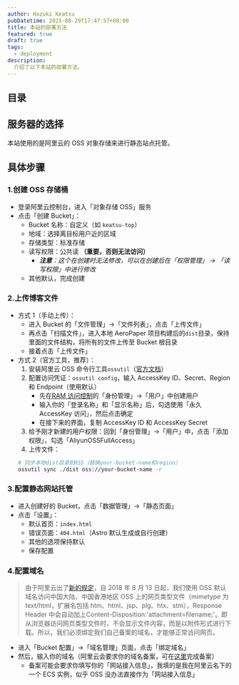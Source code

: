 ```yaml
---
author: Hazuki Keatsu
pubDatetime: 2025-08-29T17:47:57+08:00
title: 本站的部署方法
featured: true
draft: true
tags:
  - deployment
description: 
  介绍了以下本站的部署方法。
---
```


## 目录

## 服务器的选择

本站使用的是阿里云的 OSS 对象存储来进行静态站点托管。

## 具体步骤

### 1.创建 OSS 存储桶

- 登录阿里云控制台，进入「对象存储 OSS」服务
- 点击「创建 Bucket」：
  - Bucket 名称：自定义（如 `keatsu-top`）
  - 地域：选择离目标用户近的区域
  - 存储类型：标准存储
  - 读写权限：公共读 **（重要，否则无法访问）**
    - *__注意__：这个在创建时无法修改，可以在创建后在「权限管理」 -> 「读写权限」中进行修改*
  - 其他默认，完成创建

### 2.上传博客文件

- 方式 1（手动上传）：
  - 进入 Bucket 的「文件管理」->「文件列表」，点击「上传文件」
  - 再点击「扫描文件」，进入本地 AeroPaper 项目构建后的`dist`目录，保持里面的文件结构，将所有的文件上传至 Bucket 根目录
  - 接着点击「上传文件」
- 方式 2（官方工具，推荐）：
  1. 安装阿里云 OSS 命令行工具`ossutil`（[官方文档](https://help.aliyun.com/zh/oss/developer-reference/ossutil-overview/)）
  2. 配置访问凭证：`ossutil config`，输入 AccessKey ID、Secret、Region 和 Endpoint（使用默认）
     - 先在[RAM 访问控制](https://ram.console.aliyun.com/overview)的「身份管理」->「用户」中创建用户
     - 输入你的「登录名称」和「显示名称」后，勾选使用「永久 AccessKey 访问」，然后点击确定
     - 在接下来的界面，复制 AccessKey ID 和 AccessKey Secret
  3. 给予刚才新建的用户权限：回到「身份管理」->「用户」中，点击「添加权限」，勾选「AliyunOSSFullAccess」
  4. 上传文件：
	```bash
	# 同步本地dist目录到OSS（替换your-bucket-name和region）
	ossutil sync ./dist oss://your-bucket-name -r
	```

### 3.配置静态网站托管
- 进入创建好的 Bucket，点击「数据管理」->「静态页面」
- 点击「设置」：
  - 默认首页：`index.html`
  - 错误页面：`404.html`（Astro 默认生成或自行创建）
  - 其他的选项保持默认
  - 保存配置

### 4.配置域名

> 由于阿里云出了[新的规定](https://help.aliyun.com/zh/oss/static-website-hosting-overview?spm=5176.8466029.0.0.21e81450Cn4xNn)，自 2018 年 8 月 13 日起，我们使用 OSS 默认域名访问中国大陆、中国香港地区 OSS 上的网页类型文件（mimetype 为 text/html，扩展名包括 htm、html、jsp、plg、htx、stm），Response Header 中会自动加上Content-Disposition:'attachment=filename;'。即从浏览器访问网页类型文件时，不会显示文件内容，而是以附件形式进行下载。所以，我们必须绑定我们自己备案的域名，才能够正常访问网页。

- 进入「Bucket 配置」->「域名管理」页面，点击「绑定域名」
- 然后，输入你的域名（阿里云会要求你的域名备案，可在[这里](https://beian.aliyun.com/pcContainer/selfEntity)完成备案）
  - 备案可能会要求你填写你的「网站接入信息」，我填的是我在阿里云名下的一个 ECS 实例，似乎 OSS 没办法直接作为「网站接入信息」